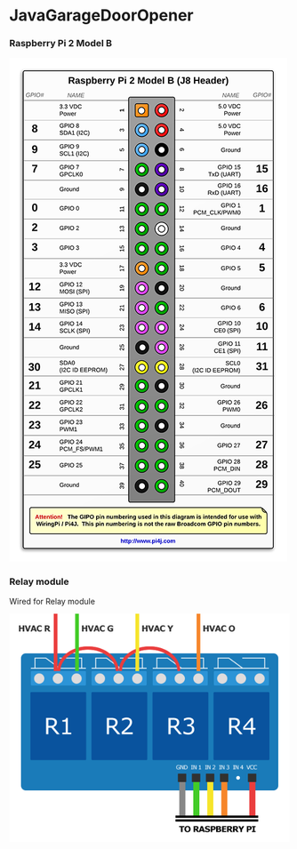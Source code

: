 # JavaGarageDoorOpener


### Raspberry Pi 2 Model B

![Raspberry Pi 2 Model B](https://github.com/smiousse/jgdo/blob/master/site/raspberry-pi-2-b-j8header.png)


### Relay module

Wired for Relay module

![ds18b20 sensor](https://github.com/smiousse/jgdo/blob/master/site/hvac_controller.png)

